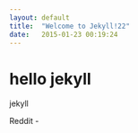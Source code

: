 ```yaml
---
layout: default
title:  "Welcome to Jekyll!22"
date:   2015-01-23 00:19:24
---
```

# hello jekyll

jekyll 

Reddit - 
